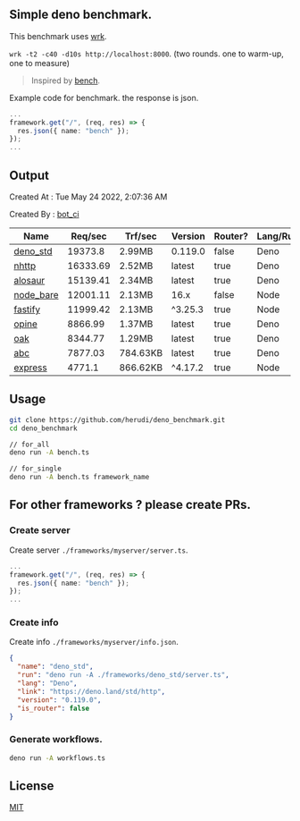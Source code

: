 ## Simple deno benchmark.
This benchmark uses [wrk](https://github.com/wg/wrk).

`wrk -t2 -c40 -d10s http://localhost:8000`. (two rounds. one to warm-up, one to measure)

> Inspired by [bench](https://github.com/denosaurs/bench).

Example code for benchmark. the response is json.
```ts
...
framework.get("/", (req, res) => {
  res.json({ name: "bench" });
});
...
```

## Output
Created At : Tue May 24 2022, 2:07:36 AM

Created By : [bot_ci](https://github.com/herudi/deno_benchmarks/commits?author=github-actions%5Bbot%5D)

|Name|Req/sec|Trf/sec|Version|Router?|Lang/Runtime|
|----|----|----|----|----|----|
|[deno_std](https://deno.land/std/http)|19373.8|2.99MB|0.119.0|false|Deno|
|[nhttp](https://github.com/nhttp/nhttp)|16333.69|2.52MB|latest|true|Deno|
|[alosaur](https://github.com/alosaur/alosaur)|15139.41|2.34MB|latest|true|Deno|
|[node_bare](https://nodejs.org)|12001.11|2.13MB|16.x|false|Node|
|[fastify](https://github.com/fastify/fastify)|11999.42|2.13MB|^3.25.3|true|Node|
|[opine](https://github.com/cmorten/opine)|8866.99|1.37MB|latest|true|Deno|
|[oak](https://github.com/oakserver/oak)|8344.77|1.29MB|latest|true|Deno|
|[abc](https://deno.land/x/abc)|7877.03|784.63KB|latest|true|Deno|
|[express](https://github.com/expressjs/express)|4771.1|866.62KB|^4.17.2|true|Node|


## Usage
```bash
git clone https://github.com/herudi/deno_benchmark.git
cd deno_benchmark

// for_all
deno run -A bench.ts

// for_single
deno run -A bench.ts framework_name
```
## For other frameworks ? please create PRs.
### Create server
Create server `./frameworks/myserver/server.ts`.
```ts
...
framework.get("/", (req, res) => {
  res.json({ name: "bench" });
});
...
```
### Create info
Create info `./frameworks/myserver/info.json`.
```json
{
  "name": "deno_std",
  "run": "deno run -A ./frameworks/deno_std/server.ts",
  "lang": "Deno",
  "link": "https://deno.land/std/http",
  "version": "0.119.0",
  "is_router": false
}
```
### Generate workflows.
```bash
deno run -A workflows.ts
```
## License

[MIT](LICENSE)

